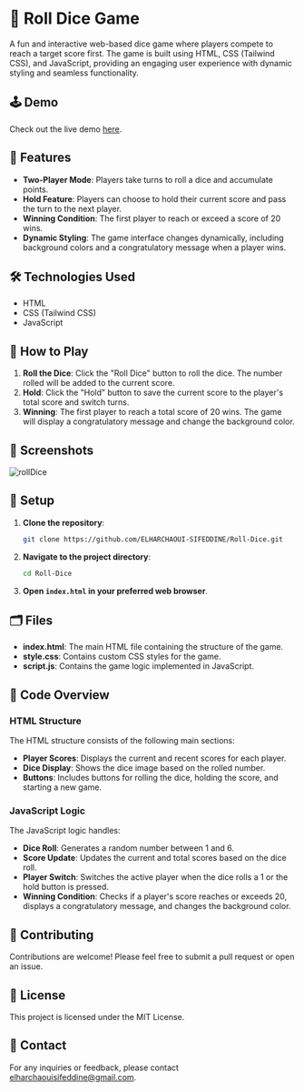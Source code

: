 # 🎲 Roll Dice Game

A fun and interactive web-based dice game where players compete to reach a target score first. The game is built using HTML, CSS (Tailwind CSS), and JavaScript, providing an engaging user experience with dynamic styling and seamless functionality.

## 🕹️ Demo

Check out the live demo [here](https://roll-dice-game-eosin.vercel.app/).

## 🚀 Features

- **Two-Player Mode**: Players take turns to roll a dice and accumulate points.
- **Hold Feature**: Players can choose to hold their current score and pass the turn to the next player.
- **Winning Condition**: The first player to reach or exceed a score of 20 wins.
- **Dynamic Styling**: The game interface changes dynamically, including background colors and a congratulatory message when a player wins.

## 🛠️ Technologies Used

- HTML
- CSS (Tailwind CSS)
- JavaScript

## 📜 How to Play

1. **Roll the Dice**: Click the "Roll Dice" button to roll the dice. The number rolled will be added to the current score.
2. **Hold**: Click the "Hold" button to save the current score to the player's total score and switch turns.
3. **Winning**: The first player to reach a total score of 20 wins. The game will display a congratulatory message and change the background color.

## 📸 Screenshots
![rollDice](https://github.com/ELHARCHAOUI-SIFEDDINE/Roll-Dice-Game/assets/161469816/0eff6de6-6e6e-48a0-beee-0aaa956dcd52)


## 🛴 Setup

1. **Clone the repository**:
    ```bash
    git clone https://github.com/ELHARCHAOUI-SIFEDDINE/Roll-Dice.git
    ```

2. **Navigate to the project directory**:
    ```bash
    cd Roll-Dice
    ```

3. **Open `index.html` in your preferred web browser**.

## 🗂️ Files

- **index.html**: The main HTML file containing the structure of the game.
- **style.css**: Contains custom CSS styles for the game.
- **script.js**: Contains the game logic implemented in JavaScript.

## 🧩 Code Overview

### HTML Structure

The HTML structure consists of the following main sections:
- **Player Scores**: Displays the current and recent scores for each player.
- **Dice Display**: Shows the dice image based on the rolled number.
- **Buttons**: Includes buttons for rolling the dice, holding the score, and starting a new game.

### JavaScript Logic

The JavaScript logic handles:
- **Dice Roll**: Generates a random number between 1 and 6.
- **Score Update**: Updates the current and total scores based on the dice roll.
- **Player Switch**: Switches the active player when the dice rolls a 1 or the hold button is pressed.
- **Winning Condition**: Checks if a player's score reaches or exceeds 20, displays a congratulatory message, and changes the background color.

## 🤝 Contributing

Contributions are welcome! Please feel free to submit a pull request or open an issue.

## 📜 License

This project is licensed under the MIT License.

## 📧 Contact

For any inquiries or feedback, please contact [elharchaouisifeddine@gmail.com](mailto:elharchaouisifeddine@gmail.com).
